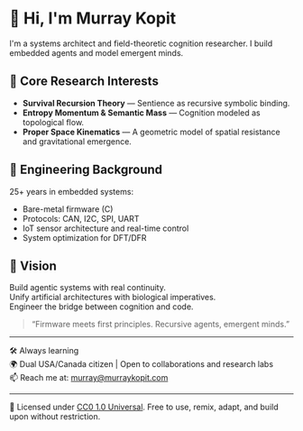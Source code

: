 # 👋 Hi, I'm Murray Kopit

I'm a systems architect and field-theoretic cognition researcher. I build embedded agents and model emergent minds.

## 🧠 Core Research Interests

- **Survival Recursion Theory** — Sentience as recursive symbolic binding.
- **Entropy Momentum & Semantic Mass** — Cognition modeled as topological flow.
- **Proper Space Kinematics** — A geometric model of spatial resistance and gravitational emergence.

## 🔧 Engineering Background

25+ years in embedded systems:
- Bare-metal firmware (C)
- Protocols: CAN, I2C, SPI, UART
- IoT sensor architecture and real-time control
- System optimization for DFT/DFR

## 🎯 Vision

Build agentic systems with real continuity.  
Unify artificial architectures with biological imperatives.  
Engineer the bridge between cognition and code.

> “Firmware meets first principles. Recursive agents, emergent minds.”

---

🛠 Always learning  
🌍 Dual USA/Canada citizen | Open to collaborations and research labs  
📫 Reach me at: [murray@murraykopit.com](mailto:murray@murraykopit.com)

---

📄 Licensed under [CC0 1.0 Universal](http://creativecommons.org/publicdomain/zero/1.0/). Free to use, remix, adapt, and build upon without restriction.

